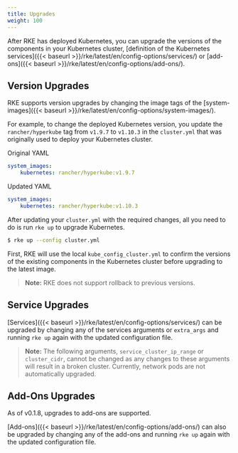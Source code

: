 ```yaml
---
title: Upgrades
weight: 100
---
```


After RKE has deployed Kubernetes, you can upgrade the versions of the components in your Kubernetes cluster, [definition of the Kubernetes services]({{< baseurl >}}/rke/latest/en/config-options/services/) or [add-ons]({{< baseurl >}}/rke/latest/en/config-options/add-ons/).

## Version Upgrades

RKE supports version upgrades by changing the image tags of the [system-images]({{< baseurl >}}/rke/latest/en/config-options/system-images/).

For example, to change the deployed Kubernetes version, you update the `rancher/hyperkube` tag from `v1.9.7` to `v1.10.3` in the `cluster.yml` that was originally used to deploy your Kubernetes cluster.

Original YAML

```yaml
system_images:
    kubernetes: rancher/hyperkube:v1.9.7
```

Updated YAML

```yaml
system_images:
    kubernetes: rancher/hyperkube:v1.10.3
```

After updating your `cluster.yml` with the required changes, all you need to do is run `rke up` to upgrade Kubernetes.

```bash
$ rke up --config cluster.yml
```

First, RKE will use the local `kube_config_cluster.yml` to confirm the versions of the existing components in the Kubernetes cluster before upgrading to the latest image.

> **Note:** RKE does not support rollback to previous versions.

## Service Upgrades

[Services]({{< baseurl >}}/rke/latest/en/config-options/services/) can be upgraded by changing any of the services arguments or `extra_args` and running `rke up` again with the updated configuration file.

> **Note:** The following arguments, `service_cluster_ip_range` or `cluster_cidr`, cannot be changed as any changes to these arguments will result in a broken cluster. Currently, network pods are not automatically upgraded.

## Add-Ons Upgrades

As of v0.1.8, upgrades to add-ons are supported.

[Add-ons]({{< baseurl >}}/rke/latest/en/config-options/add-ons/) can also be upgraded by changing any of the add-ons and running `rke up` again with the updated configuration file.
